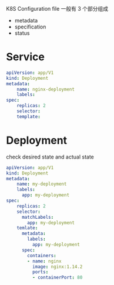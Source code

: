 K8S Configuration file 一般有 3 个部分组成
- metadata
- specification
- status
# Service

```yaml
apiVersion: app/V1
kind: Deployment
metadata:
	name: nginx-deployment
	labels: 
spec:
	replicas: 2
	selector:
	template: 
```

# Deployment

check desired state and actual state

```yaml
apiVersion: app/V1
kind: Deployment
metadata:
	name: my-deployment
	labels:
	  app: my-deployment
spec:
	replicas: 2
	selector: 
	  matchLabels:
	    app: my-deployment
	temlate:
	  metadata:
	    labels:
	      app: my-deployment
	  spec:
	    containers:
		- name: nginx
		  image: nginx:1.14.2
		  ports:
		  - containerPort: 80
```

